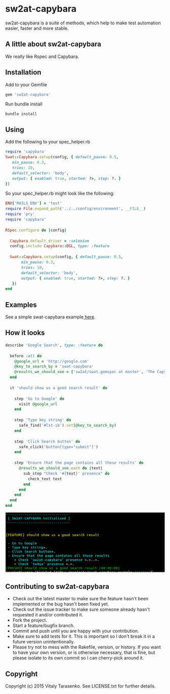 sw2at-capybara
==============

sw2at-capybara is a suite of methods, which help to make test automation easier, faster and more stable.

A little about sw2at-capybara
-----------------

We really like Rspec and Capybara. 

Installation
-----------------

Add to your Gemfile
```ruby
gem 'sw2at-capybara'
```
    
Run bundle install
    
    bundle install
    
Using
-----------------

Add the following to your spec_helper.rb
```ruby
require 'capybara'
Swat::Capybara.setup(config, { default_pause: 0.5,
   min_pause: 0.3,
   tries: 10,
   default_selector: 'body',
   output: { enabled: true, started: ?>, step: ?. }
})
```
So your spec_helper.rb might look like the following:

```ruby
ENV['RAILS_ENV'] = 'test'
require File.expand_path('../../config/environment', __FILE__)
require 'pry'
require 'capybara'

RSpec.configure do |config|

  Capybara.default_driver = :selenium
  config.include Capybara::DSL, type: :feature

  Swat::Capybara.setup(config, { default_pause: 0.5,
       min_pause: 0.3,
       tries: 10,
       default_selector: 'body',
       output: { enabled: true, started: ?>, step: ?. }
   })
end
```

Examples
-----------------
See a simple swat-capybara example[ here](https://github.com/tw4qa/swat-capybara-example).

How it looks
-----------------
```ruby
describe 'Google Search', type: :feature do

  before :all do
    @google_url = 'http://google.com'
    @key_to_search_by = 'swat-capybara'
    @results_we_should_see = ['sw2at/swat.gemspec at master', 'The Capybara Cave', 'https://github.com/tw4qa/sw2at']
  end

  it 'should show us a good search result' do

    step 'Go to Google' do
      visit @google_url
    end

    step 'Type key string' do
      safe_find('#lst-ib').set(@key_to_search_by)
    end

    step 'Click Search button' do
      safe_click('button[type="submit"]')
    end

    step 'Ensure that the page contains all those results' do
      @results_we_should_see.each do |text|
        sub_step "Check '#{text}' presence" do
          check_text text
        end
      end
    end
  end
end
```

![alt tag](https://github.com/tw4qa/swat-capybara-example/blob/master/console_log.png)
    
Contributing to sw2at-capybara
-----------------
 
* Check out the latest master to make sure the feature hasn't been implemented or the bug hasn't been fixed yet.
* Check out the issue tracker to make sure someone already hasn't requested it and/or contributed it.
* Fork the project.
* Start a feature/bugfix branch.
* Commit and push until you are happy with your contribution.
* Make sure to add tests for it. This is important so I don't break it in a future version unintentionally.
* Please try not to mess with the Rakefile, version, or history. If you want to have your own version, or is otherwise necessary, that is fine, but please isolate to its own commit so I can cherry-pick around it.

Copyright
-----------------
Copyright (c) 2015 Vitaly Tarasenko. See LICENSE.txt for
further details.
